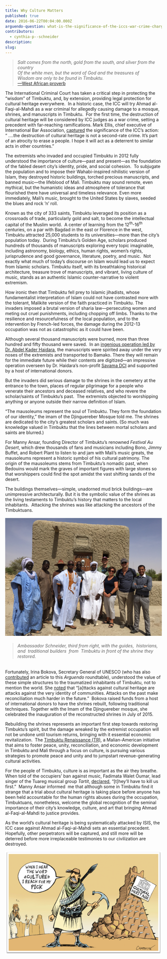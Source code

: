 ```yaml
---
title: Why Culture Matters
published: true
date: 2016-06-22T00:04:00.000Z
arguendo-question: what-is-the-significance-of-the-iccs-war-crime-charges-of-attacks-on-cultural-property-in-mali
contributors:
  - cynthia-p--schneider
description:
slug:
---
```



> *Salt comes from the north, gold from the south, and silver from the country
> <br>Of the white men, but the word of God and the treasures of
> <br>Wisdom are only to be found in Timbuktu.*
> <br>[—West African proverb](http://www.brookings.edu/blogs/up-front/posts/2014/06/10-timbuktu-music-heritage-culture-mali-schneider)

The International Criminal Court has taken a critical step in protecting the “wisdom” of Timbuktu, and, by extension, providing legal protection for cultural heritage everywhere. &nbsp;In a historic case, the ICC will try Ahmad al-Faqi-al-Mahdi as a war criminal for allegedly causing damage to a mosque, shrines, and manuscripts in Timbuktu.&nbsp; For the first time, the destruction of cultural heritage will be considered by ICC judges as a war crime, setting a precedent with far-reaching ramifications. Mark Ellis, chief executive of International Bar Association, [captured](http://www.theguardian.com/law/2016/feb/28/iccs-first-cultural-destruction-trial-to-open-in-the-hague) the significance of the ICC’s action: “ ….the destruction of cultural heritage is not a second-rate crime. It’s part of an atrocity to erase a people. I hope it will act as a deterrent to similar acts in other countries.”

The extremists who invaded and occupied Timbuktu in 2012 fully understood the importance of culture—past and present—as the foundation of the fabled desert city’s identity, pride, and social cohesion.&nbsp; To subjugate the population and to impose their Wahabi-inspired nihilistic version of Islam, they destroyed historic buildings, torched precious manuscripts, and banned music—the lifeblood of Mali. Timbuktu may sound remote, even mythical, but the humanistic ideas and atmosphere of tolerance that flourished there have universal and timeless relevance. Even more immediately, Mali’s music, brought to the United States by slaves, seeded the blues and rock ’n’ roll.

Known as the city of 333 saints, Timbuktu leveraged its position as a crossroads of trade, particularly gold and salt, to become the intellectual capital of the Muslim world.&nbsp; A center of learning from the 12<sup>th</sup>-16<sup>th</sup> centuries, on a par with Bagdad in the east or Florence in the west, Timbuktu attracted 25,000 students to its universities—more than the city’s population today.&nbsp; During Timbuktu’s Golden Age, scholars produced hundreds of thousands of manuscripts exploring every topic imaginable, including astronomy, biology, ethics, human rights, women’s rights, jurisprudence and good governance, literature, poetry, and music.&nbsp; Not exactly what much of today’s discourse on Islam would lead us to expect from Islamic scholars. Timbuktu itself, with its breathtaking historical architecture, treasure trove of manuscripts, and vibrant, living culture of music, stands as an authentic Islamic counter-narrative to violent extremism.

How ironic then that Timbuktu fell prey to Islamic jihadists, whose fundamentalist interpretation of Islam could not have contrasted more with the tolerant, Malikite version of the faith practiced in Timbuktu. The invaders imposed a brutal version of sharia law—persecuting women and meting out cruel punishments, including chopping off limbs. Thanks to the resilience and resourcefulness of the local population, and to the intervention by French-led forces, the damage during the 2012-13 occupation was not as catastrophic as it could have been.

Although several thousand manuscripts were burned, more than three hundred and fifty thousand were saved.&nbsp; In an [ingenious operation led by Dr. Abdel Kader Haidara](https://www.washingtonpost.com/entertainment/books/meet-the-bad-ass-librarians-of-timbuktu/2016/04/15/389e7010-0025-11e6-9d36-33d198ea26c5_story.html), the manuscripts were spirited away under the very noses of the extremists and transported to Bamako. There they will remain for the immediate future while their contents are digitized—an impressive operation overseen by Dr. Haidara’s non-profit [Savama DCI](http://www.savamadci.net/) and supported by a host of international donors.

But the invaders did serious damage to the shrines in the cemetery at the entrance to the town, places of regular pilgrimage for a people who venerate their ancestors and deceased relatives, and who revere the scholar/saints of Timbuktu’s past.&nbsp; The extremists objected to worshipping anything or anyone outside their narrow definition of Islam.

“The mausoleums represent the soul of Timbuktu. They form the foundation of our identity,” the imam of the Djinguereber Mosque told me. The shrines are dedicated to the city’s greatest scholars and saints. (So much was knowledge valued in Timbuktu that the lines between mortal scholars and saints are blurred.)

For Manny Ansar, founding Director of Timbuktu’s renowned *Festival Au Desert*, which drew thousands of fans and musicians including Bono, Jimmy Buffet, and Robert Plant to listen to and jam with Mali’s music greats, the mausoleums represent a historic symbol of his cultural patrimony. The origin of the mausoleums stems from Timbuktu’s nomadic past, when Bedouins would mark the graves of important figures with large stones so that worshippers could find the spot amidst the vast shifting sands of the desert.

The buildings themselves—simple, unadorned mud brick buildings—are unimpressive architecturally. But it is the symbolic value of the shrines as the living testaments to Timbuktu’s history that matters to the local inhabitants.&nbsp; Attacking the shrines was like attacking the ancestors of the Timbuktuans.
<br>
<br>![](/uploads/versions/cps---x----3264-2448x---.jpg)

> ###### Ambassador Schneider, third from right, with the guides,&nbsp; historians,&nbsp; and&nbsp; traditional builders&nbsp; from&nbsp; Timbuktu in front of the shrine they restored.

Fortunately, Irina Bokova, Secretary General of UNESCO (who has also [contributed](https://www.international-criminal-justice-today.org/arguendo/ending-impunity-for-war-crimes-on-cultural-heritage-the-mali-case/) an article to this *Arguendo* roundtable), understood the value of these simple structures to the traumatized inhabitants of Timbuktu, not to mention the world. She [noted](http://www.cnn.com/2012/07/02/opinion/unesco-mali-opinion/) that “[a]ttacks against cultural heritage are attacks against the very identity of communities. Attacks on the past make reconciliation much harder in the future.”&nbsp; Bokova raised funds from a host of international donors to have the shrines rebuilt, following traditional techniques. Together with the Imam of the Djinguereber mosque, she celebrated the inauguration of the reconstructed shrines in July of 2015.

Rebuilding the shrines represents an important first step towards restoring Timbuktu’s spirit, but the damage wreaked by the extremist occupation will not be undone until tourism returns, bringing with it essential economic revitalization.&nbsp; The [Timbuktu Renaissance (TR)](http://www.timbukturenaissance.org/), a Malian-American initiative that aims to foster peace, unity, reconciliation, and economic development in Timbuktu and Mali through a focus on culture, is pursuing various strategies to promote peace and unity and to jumpstart revenue-generating cultural activities.

For the people of Timbuktu, culture is as important as the air they breathe. When told of the occupiers’ ban against music, Fadimata Walet Oumar, lead singer of the Tuareg musical group *Tartit*, [declared](http://www.theywillhavetokillusfirst.com/), “[t]hey’ll have to kill us first.”&nbsp; Manny Ansar informed&nbsp; me that although some in Timbuktu find it strange that a trial about cultural heritage is taking place before anyone has been held accountable for the human rights abuses during the occupation, Timbuktuans, nonetheless, welcome the global recognition of the seminal importance of their city’s knowledge, culture, and art that bringing Ahmad al-Faqi-al-Mahdi to justice provides.

As the world’s cultural heritage is being systematically attacked by ISIS, the ICC case against Ahmad al-Faqi-al-Mahdi sets an essential precedent. Hopefully, other perpetrators will be captured, and still more will be deterred before more irreplaceable testimonies to our civilization are destroyed.

![](/uploads/versions/cartoon---x----610-404x---.jpg)